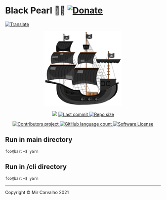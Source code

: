 # Black Pearl 🏴‍☠️ [![Donate](https://img.shields.io/badge/Donate-brightgreen.svg)](https://www.paypal.com/cgi-bin/webscr?cmd=_donations&business=BKXUAMJSNZN46&item_name=Thanks+for+Help+me%21&currency_code=BRL&source=url)

<!-- Translate -->

<a href="./README-pt-br.md">
  <img alt="Translate" src="https://img.shields.io/badge/Translate-pt--br-blue.svg">
</a>

<!-- Banner -->

<p align="center">
  <a href="" target="_blank" >
    <img alt="Banner" src="./.github/assets/black-pearl.svg" width="50%" />
  </a>
</p>

<!-- First badges -->

<p align="center">
  <!-- Codacy -->
  <a href="https://www.codacy.com/gh/deppbrazil/black-pearl/dashboard?utm_source=github.com&amp;utm_medium=referral&amp;utm_content=deppbrazil/black-pearl&amp;utm_campaign=Badge_Grade"><img src="https://app.codacy.com/project/badge/Grade/a5099e9dcb8e4dff806f75da82123efd"/></a>
  <!-- Last commit -->
  <a href="https://github.com/deppbrazil/black-pearl/commits/master">
    <img alt="Last commit" src="https://img.shields.io/github/last-commit/deppbrazil/black-pearl.svg">
  </a>
  <!-- Repo size -->
  <a href="https://github.com/deppbrazil/black-pearl">
    <img alt="Repo size" src="https://img.shields.io/github/repo-size/deppbrazil/black-pearl.svg?color=brightgreen" />
  </a>
</p>

<!-- Seconds badges -->

<p align="center">
  <!-- Contributors -->
  <a href="https://github.com/deppbrazil/black-pearl/graphs/contributors">
    <img alt="Contributors project" src="https://img.shields.io/github/contributors/deppbrazil/black-pearl.svg?color=blue" />
  </a>
  <!-- Language -->
  <a href="https://github.com/deppbrazil/black-pearl">
    <img alt="GitHub language count" src="https://img.shields.io/github/languages/top/deppbrazil/black-pearl.svg" />
  </a>
  <!-- License -->
  <a href="./LICENSE">
    <img alt="Software License" src="https://img.shields.io/badge/license-MIT-blue.svg">
  </a>
</p>

## Run in main directory

```console
foo@bar:~$ yarn
```

## Run in /cli directory

```console
foo@bar:~$ yarn
```

* * *

Copyright © Mir Carvalho 2021

